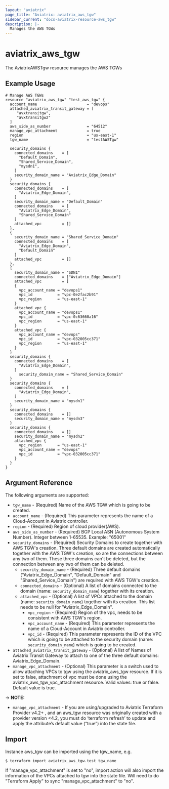 ```yaml
---
layout: "aviatrix"
page_title: "Aviatrix: aviatrix_aws_tgw"
sidebar_current: "docs-aviatrix-resource-aws_tgw"
description: |-
  Manages the AWS TGWs
---
```


# aviatrix_aws_tgw

The AviatrixAWSTgw resource manages the AWS TGWs

## Example Usage

```hcl
# Manage AWS TGWs
resource "aviatrix_aws_tgw" "test_aws_tgw" {
  account_name                      = "devops"
  attached_aviatrix_transit_gateway = [
     "avxtransitgw",
     "avxtransitgw2"
  ]
  aws_side_as_number                = "64512"
  manage_vpc_attachment             = true
  region                            = "us-east-1"
  tgw_name                          = "testAWSTgw"
  
  security_domains {
    connected_domains    = [
      "Default_Domain",
      "Shared_Service_Domain",
      "mysdn1",
    ]
    security_domain_name = "Aviatrix_Edge_Domain"
  }
  security_domains {
    connected_domains    = [
      "Aviatrix_Edge_Domain",
    ]
    security_domain_name = "Default_Domain"
    connected_domains    = [
      "Aviatrix_Edge_Domain", 
      "Shared_Service_Domain"
    ]    
    attached_vpc         = []      
  },
  {
    security_domain_name = "Shared_Service_Domain"
    connected_domains    = [
      "Aviatrix_Edge_Domain", 
      "Default_Domain"
    ]
    attached_vpc         = []          
  },
  {
    security_domain_name = "SDN1"
    connected_domains    = ["Aviatrix_Edge_Domain"]
    attached_vpc         = [
    {
      vpc_account_name = "devops1"
      vpc_id           = "vpc-0e2fac2b91"
      vpc_region       = "us-east-1"
    }
    attached_vpc {
      vpc_account_name = "devops1"
      vpc_id           = "vpc-0c63660a16"
      vpc_region       = "us-east-1"
    }
    attached_vpc { 
      vpc_account_name = "devops"
      vpc_id           = "vpc-032005cc371"
      vpc_region       = "us-east-1"
    }
  }
  security_domains {
    connected_domains    = [
      "Aviatrix_Edge_Domain",
    ]
      security_domain_name = "Shared_Service_Domain"
  }
  security_domains {
    connected_domains    = [
      "Aviatrix_Edge_Domain",
    ]
    security_domain_name = "mysdn1"
  }
  security_domains {
    connected_domains    = []
    security_domain_name = "mysdn3"
  }
  security_domains {
    connected_domains    = []
    security_domain_name = "mysdn2"
    attached_vpc { 
      vpc_region       = "us-east-1"
      vpc_account_name = "devops"
      vpc_id           = "vpc-032005cc371" 
    }
  }
}
```

## Argument Reference

The following arguments are supported:

* `tgw_name` - (Required) Name of the AWS TGW which is going to be created.
* `account_name` - (Required) This parameter represents the name of a Cloud-Account in Aviatrix controller.
* `region` - (Required) Region of cloud provider(AWS).
* `aws_side_as_number` - (Required) BGP Local ASN (Autonomous System Number). Integer between 1-65535. Example: "65001"
* `security_domains` - (Required) Security Domains to create together with AWS TGW's creation. Three default domains are created automatically together with the AWS TGW's creation, so are the connections between any two of them. These three domains can't be deleted, but the connection between any two of them can be deleted.
  * `security_domain_name` - (Required) Three default domains ("Aviatrix_Edge_Domain", "Default_Domain" and "Shared_Service_Domain") are required with AWS TGW's creation.
  * `connected_domains` - (Optional) A list of domains connected to the domain (name: `security_domain_name`) together with its creation.
  * `attached_vpc` - (Optional) A list of VPCs attached to the domain (name: `security_domain_name`) together with its creation. This list needs to be null for "Aviatrix_Edge_Domain".
    * `vpc_region` - (Required) Region of the vpc, needs to be consistent with AWS TGW's region.
    * `vpc_account_name` - (Required) This parameter represents the name of a Cloud-Account in Aviatrix controller. 
    * `vpc_id` - (Required) This parameter represents the ID of the VPC which is going to be attached to the security domain (name: `security_domain_name`) which is going to be created.
* `attached_aviatrix_transit_gateway` - (Optional) A list of Names of Aviatrix Transit Gateway to attach to one of the three default domains: Aviatrix_Edge_Domain.
* `manage_vpc_attachment` - (Optional) This parameter is a switch used to allow attaching VPCs to tgw using the aviatrix_aws_tgw resource. If it is set to false, attachment of vpc must be done using the aviatrix_aws_tgw_vpc_attachment resource. Valid values: true or false. Default value is true. 

-> **NOTE:** 

* `manage_vpc_attachment` - If you are using/upgraded to Aviatrix Terraform Provider v4.2+ , and an aws_tgw resource was originally created with a provider version <4.2, you must do ‘terraform refresh’ to update and apply the attribute’s default value (“true”) into the state file. 

## Import

Instance aws_tgw can be imported using the tgw_name, e.g.

```
$ terraform import aviatrix_aws_tgw.test tgw_name
```

If "manage_vpc_attachment" is set to "no", import action will also import the information of the VPCs attached to tgw into the state file. Will need to do "Terraform Apply" to sync "manage_vpc_attachment" to "no".
